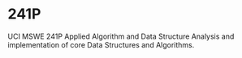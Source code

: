 # 241P
UCI MSWE 241P Applied Algorithm and Data Structure
Analysis and implementation of core Data Structures and Algorithms.

